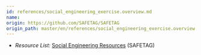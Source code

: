 ```yaml
---
id: references/social_engineering_exercise.overview.md
name: 
origin: https://github.com/SAFETAG/SAFETAG
origin_path: master/en/references/social_engineering_exercise.overview.md
---
```



  * *Resource List:* [Social Engineering Resources](#social-engineering-toolkit) (SAFETAG)

